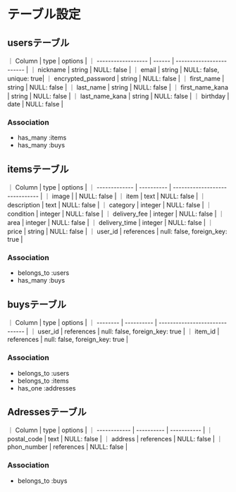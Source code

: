 # テーブル設定

## usersテーブル

｜ Column             | type   | options                  |
｜ ------------------ | ------ | ------------------------ |
｜ nickname           | string | NULL: false              |
｜ email              | string | NULL: false, unique: true|
｜ encrypted_password | string | NULL: false              |
｜ first_name         | string | NULL: false              |
｜ last_name          | string | NULL: false              |
｜ first_name_kana    | string | NULL: false              |
｜ last_name_kana     | string | NULL: false              |
｜ birthday           | date   | NULL: false              |

### Association

- has_many :items
- has_many :buys

## itemsテーブル

｜ Column        | type       | options                        |
｜ ------------- | ---------- | ------------------------------ |
｜ image         |            | NULL: false                    |
｜ item          | text       | NULL: false                    |
｜ description   | text       | NULL: false                    |
｜ category      | integer    | NULL: false                    |
｜ condition     | integer    | NULL: false                    |
｜ delivery_fee  | integer    | NULL: false                    |
｜ area          | integer    | NULL: false                    |
｜ delivery_time | integer    | NULL: false                    |
｜ price         | string     | NULL: false                    |
｜ user_id       | references | null: false, foreign_key: true |

### Association

- belongs_to :users
- has_many :buys

## buysテーブル

｜ Column   | type       | options                        |
｜ -------- | ---------- | ------------------------------ |
｜ user_id  | references | null: false, foreign_key: true |
｜ item_id  | references | null: false, foreign_key: true |



### Association

- belongs_to :users
- belongs_to :items
- has_one :addresses

## Adressesテーブル

｜ Column       | type       | options     |
｜ ------------ | ---------- | ----------- |
｜ postal_code  | text       | NULL: false |
｜ address      | references | NULL: false |
｜ phon_number  | references | NULL: false |


### Association

- belongs_to :buys


